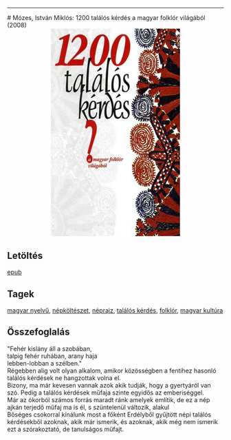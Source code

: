 <hr/>
# <a name="id_897">Mózes, István Miklós: 1200 találós kérdés a magyar folklór világából (2008)</a>
<center><img src="https://github.com/BercziSandor/calibre_lib/raw/main/main/Mozes%2C%20Istvan%20Miklos/1200%20talalos%20kerdes%20a%20magyar%20folklo%20%28897%29/cover.jpg" alt="cover" width="300"/></center>

## Letöltés
[epub](https://github.com/BercziSandor/calibre_lib/raw/main/main/Mozes%2C%20Istvan%20Miklos/1200%20talalos%20kerdes%20a%20magyar%20folklo%20%28897%29/1200%20talalos%20kerdes%20a%20magyar%20fo%20-%20Mozes%2C%20Istvan%20Miklos.epub)

## Tagek
[magyar nyelvű](https://github.com/berczisandor/calibre_lib/blob/main/main/_tags/magyar%20nyelv%c5%b1.md), [népköltészet](https://github.com/berczisandor/calibre_lib/blob/main/main/_tags/n%c3%a9pk%c3%b6lt%c3%a9szet.md), [néprajz](https://github.com/berczisandor/calibre_lib/blob/main/main/_tags/n%c3%a9prajz.md), [találós kérdés](https://github.com/berczisandor/calibre_lib/blob/main/main/_tags/tal%c3%a1l%c3%b3s%20k%c3%a9rd%c3%a9s.md), [folklór](https://github.com/berczisandor/calibre_lib/blob/main/main/_tags/folkl%c3%b3r.md), [magyar kultúra](https://github.com/berczisandor/calibre_lib/blob/main/main/_tags/magyar%20kult%c3%bara.md)

## Összefoglalás
<div>
<p>"Fehér kislány áll a szobában,<br>talpig fehér ruhában, arany haja<br>lebben-lobban a szélben."<br>Régebben alig volt olyan alkalom, amikor közösségben a fentihez hasonló találós kérdések ne hangzottak volna el.<br>Bizony, ma már kevesen vannak azok akik tudják, hogy a gyertyáról van szó. Pedig a találós kérdések műfaja szinte egyidős az emberiséggel.<br>Már az ókorból számos forrás maradt ránk amelyek említik, de ez a nép ajkán terjedő műfaj ma is él, s szüntelenül változik, alakul<br>Bőséges csokorral kínálunk most a főként Erdélyből gyűjtött népi találós kérdésekből azoknak, akik már ismerik, és azoknak, akik még nem ismerik ezt a szórakoztató, de tanulságos műfajt.</p></div>


